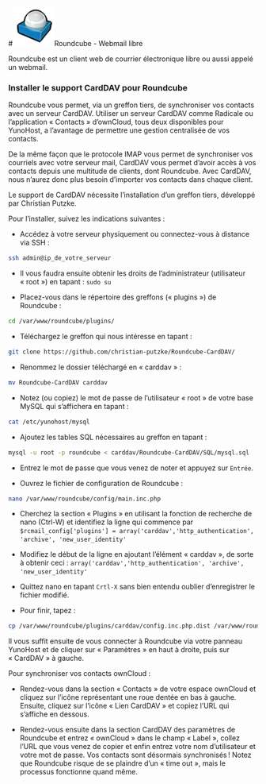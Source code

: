 #<img src="/images/roundcube.png">Roundcube - Webmail libre

Roundcube est un client web de courrier électronique libre ou aussi appelé un webmail.



### Installer le support CardDAV pour Roundcube

Roundcube vous permet, via un greffon tiers, de synchroniser vos contacts avec un serveur CardDAV. Utiliser un serveur CardDAV comme Radicale ou l’application « Contacts » d’ownCloud, tous deux disponibles pour YunoHost, a l’avantage de permettre une gestion centralisée de vos contacts. 

De la même façon que le protocole IMAP vous permet de synchroniser vos courriels avec votre serveur mail, CardDAV vous permet d’avoir accès à vos contacts depuis une multitude de clients, dont Roundcube. Avec CardDAV, nous n’aurez donc plus besoin d’importer vos contacts dans chaque client.

Le support de CardDAV nécessite l’installation d’un greffon tiers, développé par Christian Putzke.

Pour l’installer, suivez les indications suivantes :

* Accédez à votre serveur physiquement ou connectez-vous à distance via SSH : 
```bash
ssh admin@ip_de_votre_serveur
```

* Il vous faudra ensuite obtenir les droits de l’administrateur (utilisateur « root ») en tapant : `sudo su`

* Placez-vous dans le répertoire des greffons (« plugins ») de Roundcube :
```bash
cd /var/www/roundcube/plugins/
```

* Téléchargez le greffon qui nous intéresse en tapant :
```bash
git clone https://github.com/christian-putzke/Roundcube-CardDAV/
```

* Renommez le dossier téléchargé en « carddav » : 
```bash
mv Roundcube-CardDAV carddav
```

* Notez (ou copiez) le mot de passe de l’utilisateur « root » de votre base MySQL qui s’affichera en tapant :
```bash
cat /etc/yunohost/mysql
```

* Ajoutez les tables SQL nécessaires au greffon en tapant :
```bash
mysql -u root -p roundcube < carddav/Roundcube-CardDAV/SQL/mysql.sql
```

* Entrez le mot de passe que vous venez de noter et appuyez sur `Entrée`.

* Ouvrez le fichier de configuration de Roundcube :
```bash
nano /var/www/roundcube/config/main.inc.php
```

* Cherchez la section « Plugins » en utilisant la fonction de recherche de nano (Ctrl-W) et identifiez la ligne qui commence par `$rcmail_config['plugins'] = array('carddav','http_authentication', 'archive', 'new_user_identity'` 

* Modifiez le début de la ligne en ajoutant l’élément « carddav », de sorte à obtenir ceci : `array('carddav','http_authentication', 'archive', 'new_user_identity'`

* Quittez nano en tapant `Crtl-X` sans bien entendu oublier d’enregistrer le fichier modifié.

* Pour finir, tapez :
```bash
cp /var/www/roundcube/plugins/carddav/config.inc.php.dist /var/www/roundcube/plugins/carddav/config.inc.php
```

Il vous suffit ensuite de vous connecter à Roundcube via votre panneau YunoHost et de cliquer sur « Paramètres » en haut à droite, puis sur « CardDAV » à gauche.

Pour synchroniser vos contacts ownCloud :

* Rendez-vous dans la section « Contacts » de votre espace ownCloud et cliquez sur l’icône représentant une roue dentée en bas à gauche. Ensuite, cliquez sur l’icône « Lien CardDAV » et copiez l’URL qui s’affiche en dessous.

* Rendez-vous ensuite dans la section CardDAV des paramètres de Roundcube et entrez « ownCloud » dans le champ « Label », collez l’URL que vous venez de copier et enfin entrez votre nom d’utilisateur et votre mot de passe. Vos contacts sont désormais synchronisés ! Notez que Roundcube risque de se plaindre d’un « time out », mais le processus fonctionne quand même.